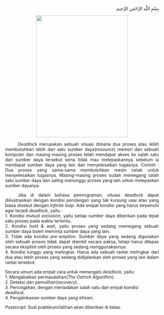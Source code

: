 <p align="right">
بِسْمِ اللَّهِ الرَّحْمَنِ الرَّحِيم 
</p>
<p align=center>
<img src="https://i.imgur.com/HsGBZos.jpg" height=400 width=300>
</p>

<p align=justify>&emsp;&emsp;&emsp;<i>Deadlock</i> merupakan sebuah situasi dimana dua proses atau lebih membutuhkan lebih dari satu sumber daya(<i>resource</i>) memori dari  sebuah  komputer  dan  masing-masing  proses  telah  mendapat akses ke salah satu dari sumber daya tersebut serta tidak mau melepaskannya sebelum ia mendapat sumber daya yang lain dan menyelesaikan tugasnya. Contoh : Dua proses yang  sama-sama  membutuhkan mesin cetak untuk  menyelesaikan  tugasnya.  Masing-masing proses sudah memegang salah satu sumber daya dan saling menunggu proses yang lain untuk melepaskan sumber dayanya.</p>
<p align=justify>&emsp;&emsp;&emsp;Jika di dalam bahasa pemrograman, situasi <i>deadlock</i> dapat diilustrasikan dengan kondisi perulangan yang tak kunjung usai atau yang biasa disebut dengan <i>infinite loop</i>. Ada empat kondisi yang harus terpenuhi agar terjadi <i>deadlock</i>, yaitu :<br>
1. Kondisi <i>mutual exclusion</i>, yaitu setiap sumber daya diberikan pada tepat satu proses pada waktu tertentu.<br>
2. Kondisi <i>hold & wait</i>, yaitu proses yang sedang memegang sebuah sumber daya boleh meminta sumber daya yang lain.<br>
3. Tidak  ada  kondisi <i>pre-emption</i>. Sumber daya yang sedang digunakan oleh sebuah proses tidak dapat diambil secara paksa, tetapi harus dilepas secara eksplisit oleh proses yang sedang menggunakannya.<br>
4. Kondisi tunggu yang melingkar. Harus ada sebuah rantai melingkar dari dua atau lebih proses yang sedang didijalankan oleh proses yang lain dalam rantai tersebut.</p>
<p>Secara umum ada empat cara untuk menangani <i>deadlock</i>, yaitu:<br>
1. Mengabaikan permasalahan(<i>The Ostrich Algorithm</i>).<br>
2. Deteksi dan pemulihan(<i>recovery</i>).<br>
3. Pencegahan, dengan meniadakan salah satu dari empat kondisi <i>deadlock</i>.<br>
4. Pengalokasian sumber daya yang efisien.
</p>

<i>Postscript</i>: Soal praktikum/latihan akan diberikan di kelas.
